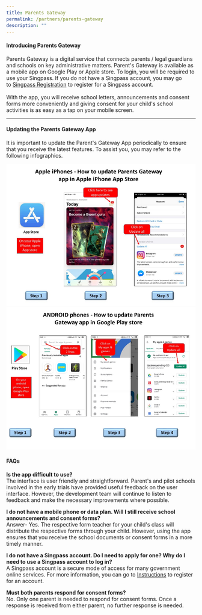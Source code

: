 ```yaml
---
title: Parents Gateway
permalink: /partners/parents-gateway
description: ""
---
```

<h4>Introducing Parents Gateway</h4>
<p>Parents Gateway is a digital service that connects parents / legal guardians and schools on key administrative matters. Parent's Gateway is available as a mobile app on Google Play or Apple store. To login, you will be required to use your Singpass. If you do not have a Singpass account, you may go to&nbsp;<a href="https://www.singpass.gov.sg/singpass/register/instructions" target="">Singpass Registration</a>&nbsp;to register for a Singpass account.<br /><br />With the app, you will receive school letters, announcements and consent forms more conveniently and giving consent for your child's school activities is as easy as a tap on your mobile screen. </p>
<hr />
<h4>Updating the Parents Gateway App</h4>
<p>It is important to update the Parent's Gateway App periodically to ensure that you receive the latest features. To assist you, you may refer to the following infographics.</p>
<img src="/images/pg1.jpg">
<img src="/images/pg2.jpg">
<h4>FAQs</h4>
<p><strong>Is the app difficult to use?<br /></strong>The interface is user friendly and straightforward. Parent's and pilot schools involved in the early trials have provided useful feedback on the user interface. However, the development team will continue to listen to feedback and make the necessary improvements where possible.</p>
<p><strong>I do not have a mobile phone or data plan. Will I still receive school announcements and consent forms?</strong><br />Answer- Yes. The respective form teacher for your child's class will distribute the respective forms through your child. However, using the app ensures that you receive the school documents or consent forms in a more timely manner.</p>
<p><strong>I do not have a Singpass account. Do I need to apply for one? Why do I need to use a Singpass account to log in?<br /></strong>A Singpass account is a secure mode of access for many government online services. For more information, you can go to <a href="https://www.singpass.gov.sg/singpass/register/instructions">Instructions</a> to register for an account.&nbsp;</p>
<p><strong>Must both parents respond for consent forms?</strong><br />No. Only one parent is needed to respond for consent forms. Once a response is received from either parent, no further response is needed.</p>